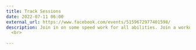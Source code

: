 ```yaml
---
title: Track Sessions
date: 2022-07-11 06:00
external_url: https://www.facebook.com/events/5159672977401598/
description: Join in on some speed work for all abilities. Join a workout or bring your own. Start warming up when you get there and we will come together at 6&#58;30 to stretch and talk about everyone's workout for the day. Stretching is optional but highly encouraged. <br>
  <br>
  
---
```

